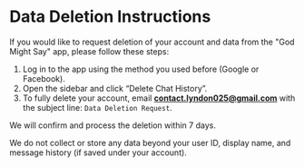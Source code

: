 # Data Deletion Instructions

If you would like to request deletion of your account and data from the "God Might Say" app, please follow these steps:

1. Log in to the app using the method you used before (Google or Facebook).
2. Open the sidebar and click “Delete Chat History”.
3. To fully delete your account, email **contact.lyndon025@gmail.com** with the subject line: `Data Deletion Request`.

We will confirm and process the deletion within 7 days.

We do not collect or store any data beyond your user ID, display name, and message history (if saved under your account).